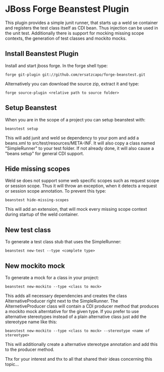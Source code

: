 JBoss Forge Beanstest Plugin
============================

This plugin provides a simple junit runner, that starts up a weld se container and registers
the test class itself as CDI bean. Thus injection can be used in the unit test. Additionally there
is support for mocking missing scope contexts, the generation of test classes and mockito mocks.

Install Beanstest Plugin
------------------------

Install and start jboss forge. In the forge shell type:
	
	forge git-plugin git://github.com/ersatzcapo/forge-beanstest.git
	
Alternatively you can download the source zip, extract it and type:

	forge source-plugin <relative path to source folder>
	
Setup Beanstest
---------------

When you are in the scope of a project you can setup beanstest with:

	beanstest setup
	
This will add junit and weld se dependency to your pom and add a beans.xml to src/test/resources/META-INF.
It will also copy a class named "SimpleRunner" to your test folder. If not already done, it will also cause 
a "beans setup" for general CDI support.

Hide missing scopes
-------------------

Weld se does not support some web specific scopes such as request scope or session scope. Thus it
will throw an exception, when it detects a request or session scope annotation. To prevent this type:

	beanstest hide-missing-scopes
	
This will add an extension, that will mock every missing scope context during startup of the weld container.

New test class
--------------

To generate a test class stub that uses the SimpleRunner:

	beanstest new-test --type <complete type>
	
New mockito mock
----------------

To generate a mock for a class in your project:

	beanstest new-mockito --type <class to mock>
	
This adds all necessary dependencies and creates the class AlternativeProducer right next to the SimpleRunner.
The AlternetiveProducer class will contain a CDI producer method that produces a mockito mock alterntative for the given type.
If you prefer to use alternative stereotypes instead of a plain alternative class just add the stereotype name like this:

	beanstest new-mockito --type <class to mock> --stereotype <name of stereotype>

This will additionally create a alternative stereotype annotation and add this to the producer method.	
	
Thx for your interest and thx to all that shared their ideas concerning this topic...